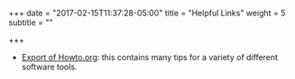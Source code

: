 +++
date = "2017-02-15T11:37:28-05:00"
title = "Helpful Links"
weight = 5
subtitle = ""

+++

- [Export of Howto.org](Howto): this contains many tips for a variety of different software tools.
